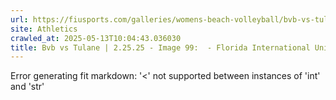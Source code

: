 ```yaml
---
url: https://fiusports.com/galleries/womens-beach-volleyball/bvb-vs-tulane-2-25-25/image-99/355/62652
site: Athletics
crawled_at: 2025-05-13T10:04:43.036030
title: Bvb vs Tulane | 2.25.25 - Image 99:  - Florida International University
---
```


Error generating fit markdown: '<' not supported between instances of 'int' and 'str'